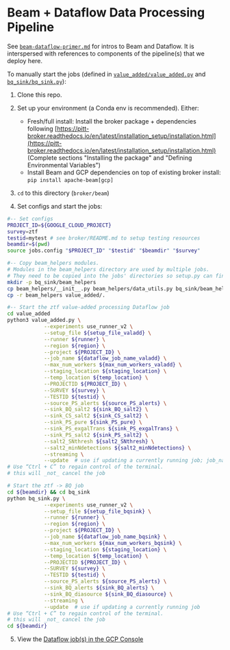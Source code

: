 # Beam + Dataflow Data Processing Pipeline

See [`beam-dataflow-primer.md`](beam_dataflow_primer.md) for intros to Beam and Dataflow.
It is interspersed with references to components of the pipeline(s) that we deploy here.

To manually start the jobs (defined in
[`value_added/value_added.py`](value_added/value_added.py)
and [`bq_sink/bq_sink.py`](bq_sink/bq_sink.py)):

1. Clone this repo.

2. Set up your environment (a Conda env is recommended). Either:
    - Fresh/full install: Install the broker package + dependencies following [https://pitt-broker.readthedocs.io/en/latest/installation_setup/installation.html](https://pitt-broker.readthedocs.io/en/latest/installation_setup/installation.html) (Complete sections "Installing the package" and "Defining Environmental Variables")
    - Install Beam and GCP dependencies on top of existing broker install: `pip install apache-beam[gcp]`

3. `cd` to this directory (`broker/beam`)

4. Set configs and start the jobs:

```bash
#-- Set configs
PROJECT_ID=${GOOGLE_CLOUD_PROJECT}
survey=ztf
testid=mytest # see broker/README.md to setup testing resources
beamdir=$(pwd)
source jobs.config "$PROJECT_ID" "$testid" "$beamdir" "$survey"

#-- Copy beam_helpers modules.
# Modules in the beam_helpers directory are used by multiple jobs.
# They need to be copied into the jobs' directories so setup.py can find them.
mkdir -p bq_sink/beam_helpers
cp beam_helpers/__init__.py beam_helpers/data_utils.py bq_sink/beam_helpers/.
cp -r beam_helpers value_added/.

#-- Start the ztf value-added processing Dataflow job
cd value_added
python3 value_added.py \
            --experiments use_runner_v2 \
            --setup_file ${setup_file_valadd} \
            --runner ${runner} \
            --region ${region} \
            --project ${PROJECT_ID} \
            --job_name ${dataflow_job_name_valadd} \
            --max_num_workers ${max_num_workers_valadd} \
            --staging_location ${staging_location} \
            --temp_location ${temp_location} \
            --PROJECTID ${PROJECT_ID} \
            --SURVEY ${survey} \
            --TESTID ${testid} \
            --source_PS_alerts ${source_PS_alerts} \
            --sink_BQ_salt2 ${sink_BQ_salt2} \
            --sink_CS_salt2 ${sink_CS_salt2} \
            --sink_PS_pure ${sink_PS_pure} \
            --sink_PS_exgalTrans ${sink_PS_exgalTrans} \
            --sink_PS_salt2 ${sink_PS_salt2} \
            --salt2_SNthresh ${salt2_SNthresh} \
            --salt2_minNdetections ${salt2_minNdetections} \
            --streaming \
            --update  # use if updating a currently running job; job_name must match current job
# Use “Ctrl + C” to regain control of the terminal.
# this will _not_ cancel the job

# Start the ztf -> BQ job
cd ${beamdir} && cd bq_sink
python bq_sink.py \
            --experiments use_runner_v2 \
            --setup_file ${setup_file_bqsink} \
            --runner ${runner} \
            --region ${region} \
            --project ${PROJECT_ID} \
            --job_name ${dataflow_job_name_bqsink} \
            --max_num_workers ${max_num_workers_bqsink} \
            --staging_location ${staging_location} \
            --temp_location ${temp_location} \
            --PROJECTID ${PROJECT_ID} \
            --SURVEY ${survey} \
            --TESTID ${testid} \
            --source_PS_alerts ${source_PS_alerts} \
            --sink_BQ_alerts ${sink_BQ_alerts} \
            --sink_BQ_diasource ${sink_BQ_diasource} \
            --streaming \
            --update  # use if updating a currently running job
# Use “Ctrl + C” to regain control of the terminal.
# this will _not_ cancel the job
cd ${beamdir}
```

5. View the [Dataflow job(s) in the GCP Console](https://console.cloud.google.com/dataflow/jobs?project=ardent-cycling-243415)
